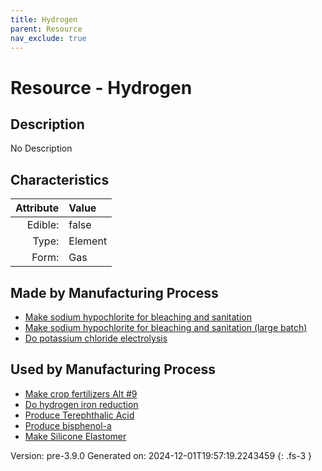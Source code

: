 ```yaml
---
title: Hydrogen
parent: Resource
nav_exclude: true
---
```

# Resource - Hydrogen

## Description
No Description

## Characteristics

| Attribute      | Value |
|--------:|:------|
|Edible:|false|
|Type:|Element|
|Form:|Gas|
 
## Made by Manufacturing Process

- [Make sodium hypochlorite for bleaching and sanitation](../process/make-sodium-hypochlorite-for-bleaching-and-sanitation.html)
- [Make sodium hypochlorite for bleaching and sanitation (large batch)](../process/make-sodium-hypochlorite-for-bleaching-and-sanitation--large-batch-.html)
- [Do potassium chloride electrolysis](../process/do-potassium-chloride-electrolysis.html)

## Used by Manufacturing Process

- [Make crop fertilizers Alt #9](../process/make-crop-fertilizers-alt--9.html)
- [Do hydrogen iron reduction](../process/do-hydrogen-iron-reduction.html)
- [Produce Terephthalic Acid](../process/produce-terephthalic-acid.html)
- [Produce bisphenol-a](../process/produce-bisphenol-a.html)
- [Make Silicone Elastomer](../process/make-silicone-elastomer.html)


    

Version: pre-3.9.0 Generated on: 2024-12-01T19:57:19.2243459
{: .fs-3 }

